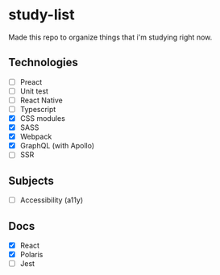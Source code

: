 # study-list
Made this repo to organize things that i'm studying right now.

## Technologies
- [ ] Preact
- [ ] Unit test
- [ ] React Native
- [ ] Typescript
- [x] CSS modules 
- [x] SASS
- [x] Webpack
- [x] GraphQL (with Apollo)
- [ ] SSR

## Subjects
- [ ] Accessibility (a11y)


## Docs
- [x] React
- [x] Polaris
- [ ] Jest
